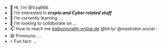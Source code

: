 - 👋 Hi, I’m @Vzq666
- 👀 I’m interested in **_crxpto and Cyber related stuff_**
- 🌱 I’m currently learning ...
- 💞️ I’m looking to collaborate on ...
- 📫 How to reach me 
datboivizq@t-online.de
@bit.ly/
@mastodon.social : 
- 😄 Pronouns: ...
- ⚡ Fun fact: ...

<!---
Vzq666/Vzq666 is a ✨ special ✨ repository because its `README.md` (this file) appears on your GitHub profile.
You can click the Preview link to take a look at your changes.
--->
